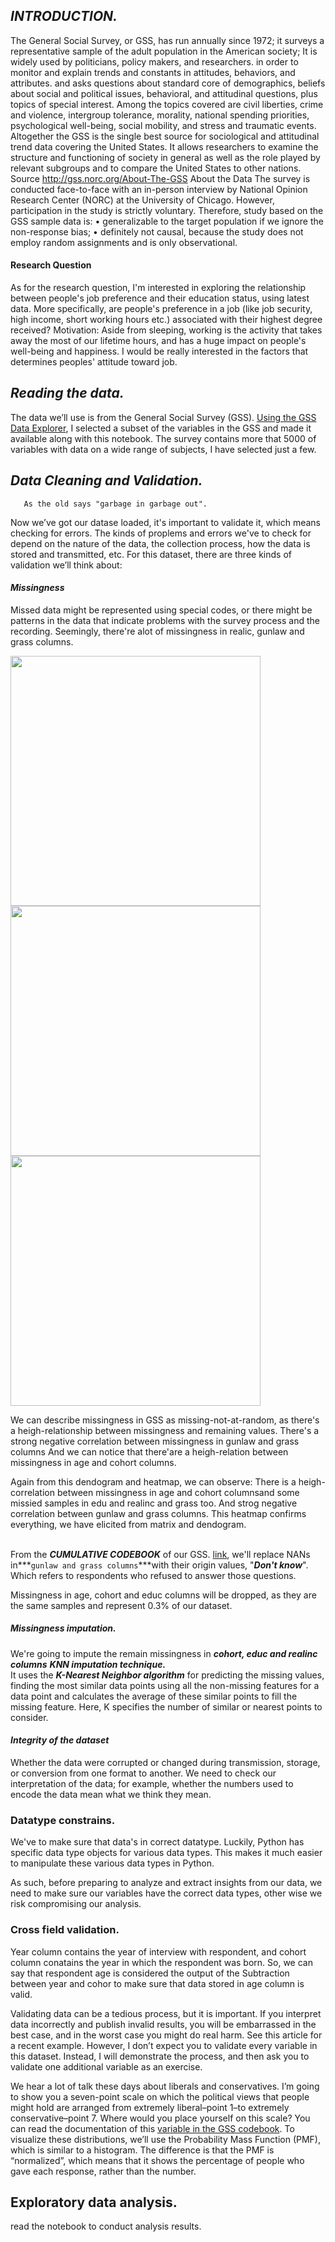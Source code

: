 

## ***INTRODUCTION.***
The General Social Survey, or GSS, has run annually since 1972; it surveys a representative sample of the adult population in the American society;
It is widely used by politicians, policy makers, and researchers.
in order to monitor and explain trends and constants in attitudes, behaviors, and attributes. and asks questions about standard core of demographics, beliefs about social and political issues, behavioral, and attitudinal questions, plus topics of special interest. Among the topics covered are civil liberties, crime and violence, intergroup tolerance, morality, national spending priorities, psychological well-being, social ‎mobility, and stress and traumatic events.  
Altogether the GSS is the single best source for sociological and attitudinal trend data covering the United States. It allows researchers to examine the structure and functioning of society in general as well as the role played by relevant subgroups and to compare the United States to other nations.
Source  http://gss.norc.org/About-The-GSS
About the Data
The survey is conducted face-to-face with an in-person interview by National Opinion ‎Research Center (NORC) at the University of Chicago. However, participation in the study is strictly voluntary.
Therefore, study based on the GSS sample data is:
•	generalizable to the target population if we ignore the non-response bias;
•	definitely not causal, because the study does not employ random assignments and is only observational.

#### Research Question
As for the research question, I'm interested in exploring the relationship between people's job preference and their education status, using latest data. 
More specifically, are people's preference in a job (like job security, high income, short working hours etc.) associated with their highest degree received?
Motivation: Aside from sleeping, working is the activity that takes away the most of our lifetime hours, and has a huge impact on people's well-being and happiness. I would be really interested in the factors that determines peoples' attitude toward job.

## ***Reading the data.***
The data we’ll use is from the General Social Survey (GSS). [Using the GSS Data Explorer](https://gssdataexplorer.norc.org/projects/52787), 
I selected a subset of the variables in the GSS and made it available along with this notebook. The survey contains more that 5000 of variables with data on a wide range of subjects, I have selected just a few.

## ***Data Cleaning and Validation.***
       As the old says "garbage in garbage out".

Now we’ve got our datase loaded, it's important to validate it, which means checking for errors.
The kinds of proplems and errors we've to check for depend on the nature of the data, the collection process, how the data is stored and transmitted, etc.
For this dataset, there are three kinds of validation we’ll think about:
#### ***Missingness*** 
Missed data might be represented using special codes, or there might be patterns in the data that indicate problems with the survey process and the recording.
Seemingly, there're alot of missingness in realic, gunlaw and grass columns.
<p>
<img src= https://user-images.githubusercontent.com/84151016/170541964-4a8bf65f-9506-4284-9dfc-b1eac82d242d.png width= 400 />
 <img src= https://user-images.githubusercontent.com/84151016/170541987-ba1bc8cc-2b1f-4dfe-896f-98bd9d42f68d.png width= 400 />
 <img src= https://user-images.githubusercontent.com/84151016/170542061-17f04ba8-28d4-4227-9a11-363b50baeb00.png width= 400 />
</p>
 
We can describe missingness in GSS as missing-not-at-random, as there's a heigh-relationship between missingness and remaining values.
There's a strong negative correlation between missingness in gunlaw and grass columns
And we can notice that there'are a heigh-relation between missingness in age and cohort columns.

Again from this dendogram and heatmap, we can observe:
There is a heigh-correlation between missingness in age and cohort columnsand some missied samples in edu and realinc and grass too.
And strog negative correlation between gunlaw and grass columns.
This heatmap confirms everything, we have elicited from matrix and dendogram.

<br> From the ***CUMULATIVE CODEBOOK*** of our GSS. [link](https://gss.norc.org/documents/codebook/gss_codebook.pdf), we'll replace NANs in***` gunlaw and grass columns `***with their origin values, "***Don't know***". Which refers to respondents who refused to answer those questions.

Missingness in age, cohort and educ columns will be dropped, as they are the same samples and represent 0.3% of our dataset.

##### ***Missingness imputation.***
We're going to impute the remain missingness in ***cohort, educ and realinc columns*** 
***KNN imputation technique.***
<br> It uses the ***K-Nearest Neighbor algorithm*** for predicting the missing values, finding the most similar data points using all the non-missing features for a data point and calculates the average of these similar points to fill the missing feature. Here, K specifies the number of similar or nearest points to consider.

#### ***Integrity of the dataset***
Whether the data were corrupted or changed during transmission, storage, or conversion from one format to another. 
We need to check our interpretation of the data; for example, whether the numbers used to encode the data mean what we think they mean.

### Datatype constrains.
We've to make sure that data's in correct datatype. Luckily, Python has specific data type objects for various data types. This makes it much easier to manipulate these various data types in Python.

As such, before preparing to analyze and extract insights from our data, we need to make sure our variables have the correct data types, other wise we risk compromising our analysis.


### Cross field validation.
Year column contains the year of interview with respondent, and cohort column conatains the year in which the respondent was born. So, we can say that respondent age is considered the output of the Subtraction between year and cohor to make sure that data stored in age column is valid.

Validating data can be a tedious process, but it is important. If you interpret data incorrectly and publish invalid results, you will be embarrassed in the best case, and in the worst case you might do real harm. See this article for a recent example. However, I don’t expect you to validate every variable in this dataset. Instead, I will demonstrate the process, and then ask you to validate one additional variable as an exercise.

We hear a lot of talk these days about liberals and conservatives. I’m going to show you a seven-point scale on which the political views that people might hold are arranged from extremely liberal–point 1–to extremely conservative–point 7. Where would you place yourself on this scale?
You can read the documentation of this [variable in the GSS codebook](https://gssdataexplorer.norc.org/variables/vfilter).
To visualize these distributions, we’ll use the Probability Mass Function (PMF), which is similar to a histogram. The difference is that the PMF is “normalized”, which means that it shows the percentage of people who gave each response, rather than the number.

## Exploratory data analysis.
read the notebook to conduct analysis results.
